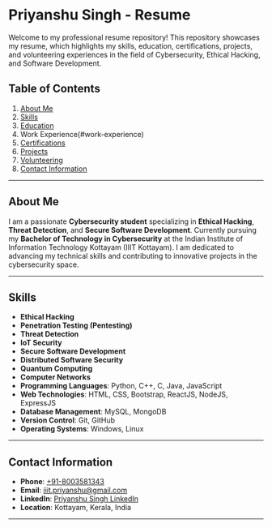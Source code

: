 # Priyanshu Singh - Resume

Welcome to my professional resume repository! This repository showcases my resume, which highlights my skills, education, certifications, projects, and volunteering experiences in the field of Cybersecurity, Ethical Hacking, and Software Development.

## Table of Contents

1. [About Me](#about-me)
2. [Skills](#skills)
3. [Education](#education)
4. Work Experience(#work-experience)
5. [Certifications](#certifications)
6. [Projects](#projects)
7. [Volunteering](#volunteering)
8. [Contact Information](#contact-information)

---

## About Me

I am a passionate **Cybersecurity student** specializing in **Ethical Hacking**, **Threat Detection**, and **Secure Software Development**. Currently pursuing my **Bachelor of Technology in Cybersecurity** at the Indian Institute of Information Technology Kottayam (IIIT Kottayam). I am dedicated to advancing my technical skills and contributing to innovative projects in the cybersecurity space.

---

## Skills

- **Ethical Hacking**
- **Penetration Testing (Pentesting)**
- **Threat Detection**
- **IoT Security**
- **Secure Software Development**
- **Distributed Software Security**
- **Quantum Computing**
- **Computer Networks**
- **Programming Languages**: Python, C++, C, Java, JavaScript
- **Web Technologies**: HTML, CSS, Bootstrap, ReactJS, NodeJS, ExpressJS
- **Database Management**: MySQL, MongoDB
- **Version Control**: Git, GitHub
- **Operating Systems**: Windows, Linux

---

## Contact Information

- **Phone**: [+91-8003581343](tel:+918003581343)
- **Email**: [iiit.priyanshu@gmail.com](mailto:iiit.priyanshu@gmail.com)
- **LinkedIn**: [Priyanshu Singh LinkedIn](https://linkedin.com/in/priyanshu-singh-16462026b)
- **Location**: Kottayam, Kerala, India

---
